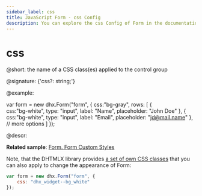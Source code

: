 ```yaml
---
sidebar_label: css
title: JavaScript Form - css Config 
description: You can explore the css Config of Form in the documentation of the DHTMLX JavaScript UI library. Browse developer guides and API reference, try out code examples and live demos, and download a free 30-day evaluation version of DHTMLX Suite 7.
---
```


# css

@short: the name of a CSS class(es) applied to the control group

@signature: {'css?: string;'}

@example:
<style>
    .bg-white .dhx_input {
        background: #fff;
    }
</style>
 
 
var form = new dhx.Form("form", {
    css:"bg-gray",
    rows: [
        {   
            css:"bg-white",
            type: "input",
            label: "Name",
            placeholder: "John Doe"
        },
        {
            css:"bg-white",
            type: "input",
            label: "Email",
            placeholder: "jd@mail.name"
        },
        // more options
    ]
});

@descr:

**Related sample**: [Form. Form Custom Styles](https://snippet.dhtmlx.com/wnscgb50)

Note, that the DHTMLX library provides [a set of own CSS classes](helpers/base_elements.md#list-of-css-classes-for-styling-a-widget) that you can also apply to change the appearance of Form:

~~~js
var form = new dhx.Form("form", {
    css: "dhx_widget--bg_white"
});
~~~

[comment]: # (@related: form/how_to_start.md#initialize-form form/customization.md)
